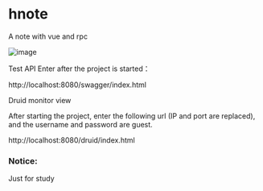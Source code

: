 # hnote
A note with vue and rpc

![image](http://p8rape2j2.bkt.clouddn.com/hnote_main.png)

Test API
Enter after the project is started：

http://localhost:8080/swagger/index.html

Druid monitor view

After starting the project, enter the following url (IP and port are replaced), and the username and password are guest.

http://localhost:8080/druid/index.html

### Notice:

Just for study

